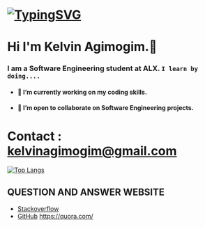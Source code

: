 # [![TypingSVG](https://readme-typing-svg.demolab.com?lines=Hey!+You+Are+Welcome+To+My+Profile;My+Name+Is+kingkelv20;I+Am+Passionate+About+Coding;I+Learn+By+Doing)](https://git.io/typing-svg)
# Hi I'm Kelvin Agimogim.👋

### I am a Software Engineering student at ALX. `I learn by doing....`

- #### 🔭 I’m currently working on my coding skills.
- #### 👯 I’m open to collaborate on Software Engineering projects.

# Contact : kelvinagimogim@gmail.com



[![Top Langs](https://github-readme-stats.vercel.app/api/top-langs/?username=kingkelv20&layout=compact)](https://github.com/Lordwill1/github-readme-stats)

## QUESTION AND ANSWER WEBSITE 
* [Stackoverflow](https://Stackoverflow.com/)
* [GitHub](https://github.com/)
 https://quora.com/


